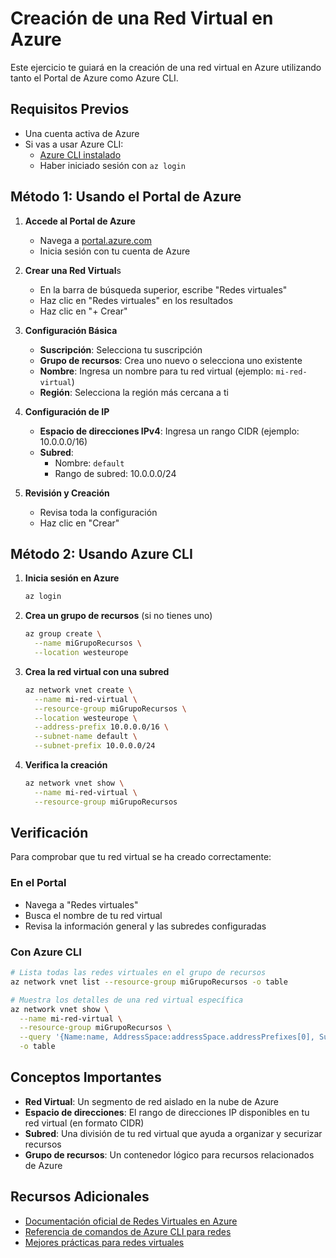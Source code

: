 # Creación de una Red Virtual en Azure

Este ejercicio te guiará en la creación de una red virtual en Azure utilizando tanto el Portal de Azure como Azure CLI.

## Requisitos Previos

- Una cuenta activa de Azure
- Si vas a usar Azure CLI:
  - [Azure CLI instalado](https://learn.microsoft.com/es-es/cli/azure/install-azure-cli)
  - Haber iniciado sesión con `az login`

## Método 1: Usando el Portal de Azure

1. **Accede al Portal de Azure**
   - Navega a [portal.azure.com](https://portal.azure.com)
   - Inicia sesión con tu cuenta de Azure

2. **Crear una Red Virtual**s
   - En la barra de búsqueda superior, escribe "Redes virtuales"
   - Haz clic en "Redes virtuales" en los resultados
   - Haz clic en "+ Crear"

3. **Configuración Básica**
   - **Suscripción**: Selecciona tu suscripción
   - **Grupo de recursos**: Crea uno nuevo o selecciona uno existente
   - **Nombre**: Ingresa un nombre para tu red virtual (ejemplo: `mi-red-virtual`)
   - **Región**: Selecciona la región más cercana a ti

4. **Configuración de IP**
   - **Espacio de direcciones IPv4**: Ingresa un rango CIDR (ejemplo: 10.0.0.0/16)
   - **Subred**:
     - Nombre: `default`
     - Rango de subred: 10.0.0.0/24

5. **Revisión y Creación**
   - Revisa toda la configuración
   - Haz clic en "Crear"

## Método 2: Usando Azure CLI

1. **Inicia sesión en Azure**
   ```bash
   az login
   ```

2. **Crea un grupo de recursos** (si no tienes uno)
   ```bash
   az group create \
     --name miGrupoRecursos \
     --location westeurope
   ```

3. **Crea la red virtual con una subred**
   ```bash
   az network vnet create \
     --name mi-red-virtual \
     --resource-group miGrupoRecursos \
     --location westeurope \
     --address-prefix 10.0.0.0/16 \
     --subnet-name default \
     --subnet-prefix 10.0.0.0/24
   ```

4. **Verifica la creación**
   ```bash
   az network vnet show \
     --name mi-red-virtual \
     --resource-group miGrupoRecursos
   ```

## Verificación

Para comprobar que tu red virtual se ha creado correctamente:

### En el Portal
- Navega a "Redes virtuales"
- Busca el nombre de tu red virtual
- Revisa la información general y las subredes configuradas

### Con Azure CLI
```bash
# Lista todas las redes virtuales en el grupo de recursos
az network vnet list --resource-group miGrupoRecursos -o table

# Muestra los detalles de una red virtual específica
az network vnet show \
  --name mi-red-virtual \
  --resource-group miGrupoRecursos \
  --query '{Name:name, AddressSpace:addressSpace.addressPrefixes[0], Subnets:subnets[].name}' \
  -o table
```

## Conceptos Importantes

- **Red Virtual**: Un segmento de red aislado en la nube de Azure
- **Espacio de direcciones**: El rango de direcciones IP disponibles en tu red virtual (en formato CIDR)
- **Subred**: Una división de tu red virtual que ayuda a organizar y securizar recursos
- **Grupo de recursos**: Un contenedor lógico para recursos relacionados de Azure

## Recursos Adicionales

- [Documentación oficial de Redes Virtuales en Azure](https://learn.microsoft.com/es-es/azure/virtual-network/)
- [Referencia de comandos de Azure CLI para redes](https://learn.microsoft.com/es-es/cli/azure/network/vnet)
- [Mejores prácticas para redes virtuales](https://learn.microsoft.com/es-es/azure/virtual-network/virtual-network-vnet-plan-design-arm)
